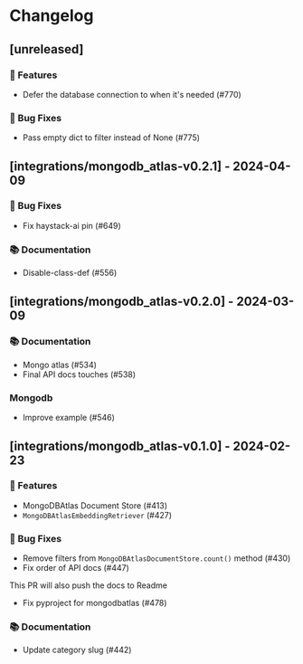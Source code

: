# Changelog

## [unreleased]

### 🚀 Features

- Defer the database connection to when it's needed (#770)

### 🐛 Bug Fixes

- Pass empty dict to filter instead of None (#775)

## [integrations/mongodb_atlas-v0.2.1] - 2024-04-09

### 🐛 Bug Fixes

- Fix haystack-ai pin (#649)



### 📚 Documentation

- Disable-class-def (#556)

## [integrations/mongodb_atlas-v0.2.0] - 2024-03-09

### 📚 Documentation

- Mongo atlas (#534)
- Final API docs touches (#538)

### Mongodb

- Improve example (#546)

## [integrations/mongodb_atlas-v0.1.0] - 2024-02-23

### 🚀 Features

- MongoDBAtlas Document Store (#413)
- `MongoDBAtlasEmbeddingRetriever` (#427)

### 🐛 Bug Fixes

- Remove filters from `MongoDBAtlasDocumentStore.count()` method (#430)
- Fix order of API docs (#447)

This PR will also push the docs to Readme
- Fix pyproject for mongodbatlas (#478)



### 📚 Documentation

- Update category slug (#442)

<!-- generated by git-cliff -->
